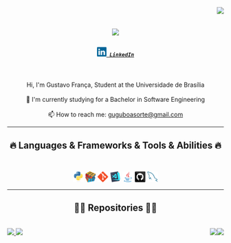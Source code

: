 <img align="right" src="https://visitor-badge.laobi.icu/badge?page_id=gustavofbs.gustavofbs">

<h1 align="center">
  <a href="https://git.io/typing-svg">
    <img src="https://readme-typing-svg.herokuapp.com/?lines=Hello,+There!+%F0%9F%91%8B;This+is+Gustavo+....;Nice+to+meet+you!&center=true&size=30">
  </a>
</h1>

<h5 align="center">
  <code><a href="https://www.linkedin.com/in/gustavofbs/" title="LinkedIn Profile"><img width="22" src="images/linkedin.svg"> LinkedIn</a></code>
</h5>
<br>
<p align="center">
  Hi, I'm Gustavo França, Student at the Universidade de Brasília
  <br>
  <br>
  🔬 I'm currently studying for a Bachelor in Software Engineering
  <br>
  
  <!--<br>
  📚 I’m currently learning how to build...-->
  <br>
  📫 How to reach me: <a href="mailto: guguboasorte@gmail.com">guguboasorte@gmail.com</a>
</p>

<hr>
<h2 align="center">🔥 Languages & Frameworks & Tools & Abilities 🔥</h2>
<br>
<p align="center">
  <code><img title="Python" height="25" src="images/python-original.svg"></code>
  <code><img title="Problem Solving" height="25" src="images/problemSolving.png"></code>
  <code><img title="Git" height="25" src="images/git-original.svg"></code>
  <code><img title="Visual Studio Code" height="25" src="images/vscode.png"></code>
  <code><img title="Java" height="25" src="images/java-original.svg"></code>
  <code><img title="GitHub" height="25" src="images/github.svg"></code>
  <code><img title="MySQL" height="25" src="images/mysql.svg"></code>
</p>
<hr>

<h2 align="center">👨‍💻 Repositories 👨‍💻</h2>
<br>

<div> 
  <a href="https://github.com/gustavofbs/2023-1-CAPJu-Front" title="MDS_Project">
    <img height="135" src="https://github-readme-stats.vercel.app/api/pin/?username=gustavofbs&repo=2023-1-CAPJu-Front&theme=react&border_color=61dafb&border_radius=10">
  </a>
  
  <a href="https://github.com/gustavofbs/Dashboard-APC-2021" title="APC_Project">
    <img align="right" height="135" src="https://github-readme-stats.vercel.app/api/pin/?username=gustavofbs&repo=Dashboard-APC-2021&theme=react&border_color=61dafb&border_radius=10">
  </a>
  
  <a href="https://github.com/gustavofbs/2023-1-CAPJu-Services" title="MDS_Project">
    <img height="135" src="https://github-readme-stats.vercel.app/api/pin/?username=gustavofbs&repo=2023-1-CAPJu-Services&theme=react&border_color=61dafb&border_radius=10">
  </a>
  
  <a href="https://github.com/gustavofbs/Steam-Downgrade" title="POO_Project">
    <img align="right" height="135" src="https://github-readme-stats.vercel.app/api/pin/?username=gustavofbs&repo=Steam-Downgrade&theme=react&border_color=61dafb&border_radius=10&cachebust=<0001>">
  </a>
</div>

<!--
<h4 align="center">
  <a href="https://github.com/zumrudu-anka?tab=repositories" title="Show Repositories">🔎 Show More 🔍</a>
</h4>
-->
